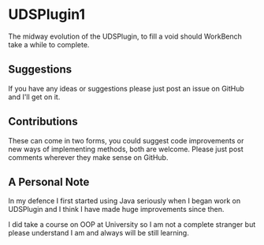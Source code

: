# UDSPlugin1
The midway evolution of the UDSPlugin, to fill a void should WorkBench take a while to complete.

## Suggestions
If you have any ideas or suggestions please just post an issue on GitHub and I'll get on it.

## Contributions
These can come in two forms, you could suggest code improvements or new ways of implementing methods, both are welcome. Please just post comments wherever they make sense on GitHub.

## A Personal Note
In my defence I first started using Java seriously when I began work on UDSPlugin and I think I have made huge improvements since then.

I did take a course on OOP at University so I am not a complete stranger but please understand I am and always will be still learning.